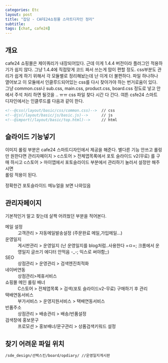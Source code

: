 ```yaml
---
categories: Etc
layout: post
title: "잡담 - CAFE24쇼핑몰 스마트디자인 정리"
subtitle: 
tags: [chat, cafe24]
---
```

## 개요
cafe24 쇼핑몰은 제이쿼리가 내장되어있다. 근데 이게 1.4.4 버전이라 플러그인 적용하기가 쉽지 않다. 그냥 1.4.4에 직접맞게 코드 짜서 쓰는게 맘이 편할 정도.
css부분도 관리가 쉽게 하기 위해서 각 모듈별로 정리해놨는데 난 이게 더 불편하다. 파일 하나하나 열어보고 이 모듈에서 인클루드되어있는 css를 다시 찾아가야 하는 번거로움이 있다. 그냥 common.css나 sub.css, main.css, product.css, board.css 정도로 넣고 안에서 주석 처리 하면 될것을 .. ㅠㅠ css 파일 찾다 시간 다 간다. 여튼 csfe24 스마트 디자인에서는 인클루드를 다음과 같이 한다.
<!--more-->

```html
<!--@css(/layout/basic/css/common.css)-->  // css
<!--@js(/layout/basic/js/basic.js)-->      // js
<!--@import(/layout/basic/top.html)-->     // html
```

## 슬라이드 기능넣기
이미지 롤링 부분은 cafe24 스마트디자인에서 제공을 해준다. 별다른 기능 안쓰고 롤링만 원한다면 관리자페이지 &gt; c스토어 &gt; 전체앱목록에서 포토 슬라이드 v2(무료) 를 구매 하시고 c스토어 &gt; 마이앱에서 포토슬라이드 부분에서 관리하기 눌러서 설정만 해주시면<br>
롤링 적용이 된다.

정확한건 포토슬라이드 메뉴얼을 보면 나와있음

## 관리자페이지
기본적인거 말고 찾는데 살짝 어려웠던 부분을 적어본다.

<dl>
    <dt>메일 설정</dt>
    <dd>고객관리 &gt; 자동메일발송설정 (주문완료 메일,가입메일…)</dd>
    <dt>운영일지</dt>
    <dd>게시판관리 &gt; 운영일지 (난 운영일지를 blog처럼..사용한다 =ㅁ=; 크롬에서 운영일지 글쓰기 에디터 안먹음 -_-; 익스로 써야함;;)</dd>
    <dt>SEO</dt>
    <dd>상점관리 &gt; 운영관리 &gt; 검색엔진최적화</dd>
    <dt>네이버연동</dt>
    <dd>상점관리&gt;제휴서비스</dd>
    <dt>쇼핑몰 메인 롤링 배너</dt>
    <dd>C스토어 &gt; 전체앱목록 &gt; 검색(포토 슬라이드v2-무료) 구매하기 후 관리</dd>
    <dt>택배연동서비스</dt>
    <dd>부가서비스 &gt; 운영지원서비스 &gt; 택배연동서비스</dd>
    <dt>반품주소</dt>
    <dd>상점관리 &gt; 배송관리 &gt; 배송/반품설정</dd>
    <dt>검색창에 홍보문구</dt>
    <dd>프로모션 &gt; 홍보배너/문구관리 &gt; 상품검색키워드 설정</dd>
</dl>

## 찾기 어려운 파일 위치
```html
/sde_design/선택스킨/board/opdiary/ //운영일지게시판
```